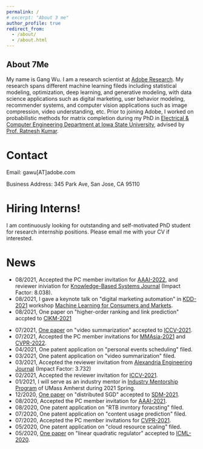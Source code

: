 ```yaml
---
permalink: /
# excerpt: "About 3 me"
author_profile: true
redirect_from: 
  - /about/
  - /about.html
---
```

About 7Me
-----
<!-- ====== -->
My name is Gang Wu. I am a research scientist at [Adobe Research](https://research.adobe.com/). My research spans different machine learning fileds including statistical modeling, optimization, deep learning, and generative modeling, with data science applications such as digital marketing, user behavior modeling, recommender systems, and computer vision applications such as image compression, video understanding, etc. Prior to joining Adobe, I worked on probabilistic methods for matrix completion during my PhD in [Electrical & Computer Engineering Department at Iowa State University](https://www.ece.iastate.edu), advised by [Prof. Ratnesh Kumar](https://www.ece.iastate.edu/~rkumar/).

Contact
======
Email: gawu[AT]adobe.com

Business Address: 345 Park Ave, San Jose, CA 95110

Hiring Interns!
======
I am continuously looking for outstanding and self-motivated PhD student for research internship positions. Please email me with your CV if interested.


News
======
* 08/2021, Accepted the PC member invitation for [AAAI-2022](https://aaai.org/Conferences/AAAI-22/), and reviewer iniviation for [Knowledge-Based Systems Journal](https://www.journals.elsevier.com/knowledge-based-systems) (Impact Factor: 8.038).
* 08/2021, I gave a keynote talk on "digital marketing automation" in [KDD-2021](https://www.kdd.org/kdd2021/) workshop [Machine Learning for Consumers and Markets](https://sites.google.com/andrew.cmu.edu/mlcmatkdd2021/home).
* 08/2021, One paper on "higher-order ranking and link prediction" accpted to [CIKM-2021](https://www.cikm2021.org)
<!-- * 08/2021, Accepted the reviewer inivtation from  -->
* 07/2021, [One paper](http://arxiv.org/abs/2110.01774) on "video summarization" accepted to [ICCV-2021](http://iccv2021.thecvf.com/).
* 07/2021, Accepted the PC member invitations for [MMAsia-2021](https://mmasia2021.uqcloud.net) and [CVPR-2022](https://cvpr2022.thecvf.com).
* 04/2021, One patent application on "personal events scheduling" filed.
* 03/2021, One patent application on "video summarization" filed.
* 03/2021, Accepted the reviewer invitation from [Alexandria Engineering Journal](https://www.journals.elsevier.com/alexandria-engineering-journal) (Impact Factor: 3.732)
* 02/2021, Accepted the reviewer invitation for [ICCV-2021](http://iccv2021.thecvf.com/).
* 01/2021, I will serve as an industry mentor in [Industry Mentorship Program](http://ds.cs.umass.edu/industry/industry-mentorship-program) of UMass Amherst during 2021 Spring.
* 12/2020, [One paper](https://epubs.siam.org/doi/pdf/10.1137/1.9781611976700.50) on "distributed SGD" accepted to [SDM-2021](https://www.siam.org/conferences/cm/conference/sdm21).
* 08/2020, Accepted the PC member invitation for [AAAI-2021](https://aaai.org/Conferences/AAAI-21/).
* 08/2020, One patent application on "RTB invntory foracsting" filed.
* 07/2020, One patent application on "content usage prediction" filed.
* 07/2020, Accepted the PC member invitations for [CVPR-2021](https://cvpr2021.thecvf.com).
* 05/2020, One patent application on "cloud resource scaling" filed.
* 05/2020, [One paper](http://proceedings.mlr.press/v119/park20c/park20c.pdf) on "linear quadratic regulator" accepted to [ICML-2020](https://icml.cc/Conferences/2020).





